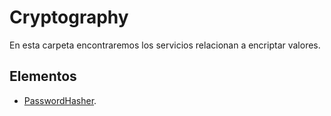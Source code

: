 # Cryptography

En esta carpeta encontraremos los servicios relacionan a encriptar valores.

## Elementos

- [PasswordHasher](./passwordHasher.md).

